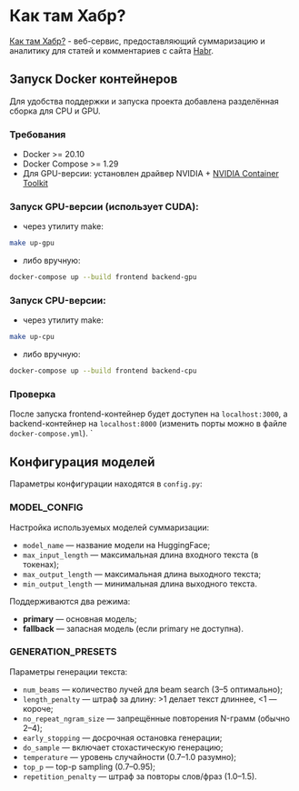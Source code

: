# Как там Хабр?
[Как там Хабр?](https://kak-tam-habr.ru.tuna.am/) - веб-сервис, предоставляющий суммаризацию и аналитику для статей и комментариев с сайта [Habr](https://habr.com).

## Запуск Docker контейнеров

Для удобства поддержки и запуска проекта добавлена разделённая сборка для CPU и GPU.

### Требования

- Docker >= 20.10
- Docker Compose >= 1.29
- Для GPU-версии: установлен драйвер NVIDIA + [NVIDIA Container Toolkit](https://docs.nvidia.com/datacenter/cloud-native/container-toolkit/install-guide.html)

### Запуск GPU-версии (использует CUDA):

- через утилиту make:
```bash
make up-gpu
```
- либо вручную:
```bash
docker-compose up --build frontend backend-gpu
```

### Запуск CPU-версии:

- через утилиту make:
```bash
make up-cpu
```
- либо вручную:
```bash
docker-compose up --build frontend backend-cpu
```

### Проверка
После запуска frontend-контейнер будет доступен на `localhost:3000`, а backend-контейнер на `localhost:8000` (изменить порты можно в файле `docker-compose.yml`).
`


## Конфигурация моделей
Параметры конфигурации находятся в `config.py`:

### MODEL_CONFIG

Настройка используемых моделей суммаризации:

- `model_name` — название модели на HuggingFace;
- `max_input_length` — максимальная длина входного текста (в токенах);
- `max_output_length` — максимальная длина выходного текста;
- `min_output_length` — минимальная длина выходного текста.

Поддерживаются два режима:
- **primary** — основная модель;
- **fallback** — запасная модель (если primary не доступна).

### GENERATION_PRESETS

Параметры генерации текста:

- `num_beams` — количество лучей для beam search (3–5 оптимально);
- `length_penalty` — штраф за длину: >1 делает текст длиннее, <1 — короче;
- `no_repeat_ngram_size` — запрещённые повторения N-грамм (обычно 2–4);
- `early_stopping` — досрочная остановка генерации;
- `do_sample` — включает стохастическую генерацию;
- `temperature` — уровень случайности (0.7–1.0 разумно);
- `top_p` — top-p sampling (0.7–0.95);
- `repetition_penalty` — штраф за повторы слов/фраз (1.0–1.5).
